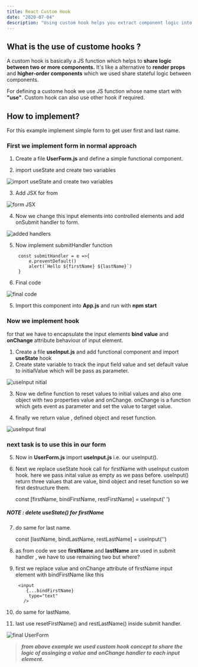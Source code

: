 ```yaml
---
title: React Custom Hook
date: "2020-07-04"
description: "Using custom hook helps you extract component logic into reusable functions."
---
```


## What is the use of custome hooks ?

A custom hook is basically a JS function which helps to **share logic between two or more components.** It's like a alternative to **render props** and **higher-order components** which we used share stateful logic between components.

For defining a custome hook we use JS function whose name start with **"use"**. Custom hook can also use other hook if required.

## How to implement?

For this example implement simple form to get user first and last name. 
### First we implement form in normal approach

1. Create a file **UserForm.js** and define a simple functional component.

2. import useState and create two variables

![import useState and create two variables](1.png)

3. Add JSX for from

![form JSX](2.png)

4. Now we change this input elements into controlled elements and add onSubmit handler to form.

![added handlers](3.png)

5. Now implement submitHandler function

        const submitHandler = e =>{
            e.preventDefault()
            alert(`Hello ${firstName} ${lastName}`)
        }

4. Final code

![final code](4.png)

5. Import this component into **App.js** and run with **npm start** 

### Now we implement hook

for that we have to encapsulate the input elements **bind value** and **onChange** attribute behaviour of input element.

1. Create a file **useInput.js** and add functional component and import **useState** hook
2. Create state variable to track the input field value and set default value to initialValue which will be pass as parameter.

![useInput nitial](useInput1.png)

3. Now we define function to reset values to initial values and also one object with two properties value and onChange. onChange is a function which gets event as parameter and set the value to target value.

4. finally we return value , defined object and reset function.

![useInput final](useInput2.png)


### next task is to use this in our form

5. Now in **UserForm.js** import **useInput.js** i.e. our useInput().
6. Next we replace useState hook call for firstName with useInput custom hook. here we pass inital value as empty as we pass before.
useInput() return three values that are value, bind object and reset function so we first  destructure them.

    const [firstName, bindFirstName, restFirstName] = useInput(' ')

##### NOTE : delete useState() for firstName

7. do same for last name.

    const [lastName, bindLastName, restLastName] = useInput('')

8. as from code we see **firstName** and **lastName** are used in submit handler , we have to use remaining two but where?

9. first we replace value and onChange attribute of firstName input element with bindFirstName like this 

        <input
           {...bindFirstName}
            type="text"
          />
    
10. do same for lastName.
11. last use resetFirstName() and restLastName() inside submit handler. 

![final UserForm](UserForm.png)


> ***from above example we used custom hook concept to share the logic of assinging a value and*** 
>***onChange handler to each input element.***